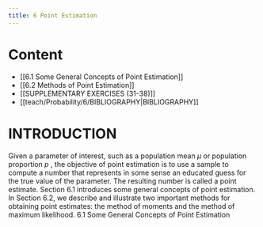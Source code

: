 ```yaml
---
title: 6 Point Estimation
---
```

# Content
- [[6.1 Some General Concepts of Point Estimation]]
- [[6.2 Methods of Point Estimation]]
- [[SUPPLEMENTARY EXERCISES (31-38)]]
- [[teach/Probability/6/BIBLIOGRAPHY|BIBLIOGRAPHY]]
# INTRODUCTION
Given a parameter of interest, such as a population mean $\mu$ or population proportion $p$ , the objective of point estimation is to use a sample to compute a number that represents in some sense an educated guess for the true value of the parameter. The resulting number is called a point estimate. Section 6.1 introduces some general concepts of point estimation. In Section 6.2, we describe and illustrate two important methods for obtaining point estimates: the method of moments and the method of maximum likelihood. 6.1 Some General Concepts of Point Estimation
